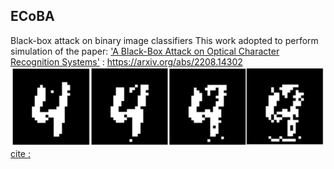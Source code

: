 ## ECoBA
Black-box attack on binary image classifiers
This work adopted to perform simulation of the paper: ['A Black-Box Attack on Optical Character Recognition Systems']([url](https://arxiv.org/abs/2208.14302)) : https://arxiv.org/abs/2208.14302
![image](https://github.com/mekatron21/ECoBA/blob/main/adv_int_ecoba.png)
[cite :](https://github.com/mekatron21/ECoBA/blob/main/cite.cff)
